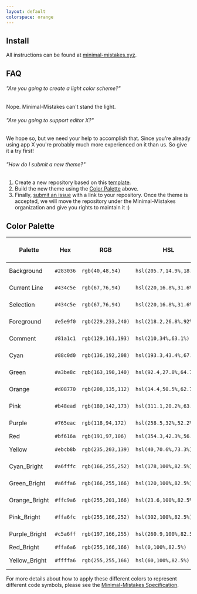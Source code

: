```yaml
---
layout: default
colorspace: orange
---
```


## Install

All instructions can be found at [minimal-mistakes.xyz](https://minimal-mistakes.xyz/).

## FAQ

###### "Are you going to create a light color scheme?"

Nope. Minimal-Mistakes can't stand the light.

###### "Are you going to support editor X?"

We hope so, but we need your help to accomplish that. Since you're already using app X you're probably much more experienced on it than us. So give it a try first!

###### "How do I submit a new theme?"

1. Create a new repository based on this [template](https://github.com/minimal-mistakes/template).
2. Build the new theme using the [Color Palette](#color-palette) above.
3. Finally, [submit an issue](https://github.com/minimal-mistakes/theme/issues/new) with a link to your repository. Once the theme is accepted, we will move the repository under the Minimal-Mistakes organization and give you rights to maintain it :)

## Color Palette

| Palette       | Hex       | RGB                | HSL                      | CMYK               | ![Color Picker Boxes](https://minimal-mistakes.xyz/static/img/color-boxes/eyedropper.png)   |
| ------------- | --------- | ------------------ | ------------------------ | ------------------ | ------------------------------------------------------------------------------------------- |
| Background    | `#283036` | `rgb(40,48,54)`    | `hsl(205.7,14.9%,18.4%)` | `cmyk(26,11,0,79)` | ![Background Color](https://minimal-mistakes.xyz/static/img/color-boxes/background.png)     |
| Current Line  | `#434c5e` | `rgb(67,76,94)`    | `hsl(220,16.8%,31.6%)`   | `cmyk(29,19,0,63)` | ![Current Line Color](https://minimal-mistakes.xyz/static/img/color-boxes/current_line.png) |
| Selection     | `#434c5e` | `rgb(67,76,94)`    | `hsl(220,16.8%,31.6%)`   | `cmyk(29,19,0,63)` | ![Selection Color](https://minimal-mistakes.xyz/static/img/color-boxes/selection.png)       |
| Foreground    | `#e5e9f0` | `rgb(229,233,240)` | `hsl(218.2,26.8%,92%)`   | `cmyk(5,3,0,6)`    | ![Foreground Color](https://minimal-mistakes.xyz/static/img/color-boxes/foreground.png)     |
| Comment       | `#81a1c1` | `rgb(129,161,193)` | `hsl(210,34%,63.1%)`     | `cmyk(33,17,0,24)` | ![Comment Color](https://minimal-mistakes.xyz/static/img/color-boxes/comment.png)           |
| Cyan          | `#88c0d0` | `rgb(136,192,208)` | `hsl(193.3,43.4%,67.5%)` | `cmyk(35,8,0,18)`  | ![Cyan Color](https://minimal-mistakes.xyz/static/img/color-boxes/cyan.png)                 |
| Green         | `#a3be8c` | `rgb(163,190,140)` | `hsl(92.4,27.8%,64.7%)`  | `cmyk(14,0,26,25)` | ![Green Color](https://minimal-mistakes.xyz/static/img/color-boxes/green.png)               |
| Orange        | `#d08770` | `rgb(208,135,112)` | `hsl(14.4,50.5%,62.7%)`  | `cmyk(0,35,46,18)` | ![Orange Color](https://minimal-mistakes.xyz/static/img/color-boxes/orange.png)             |
| Pink          | `#b48ead` | `rgb(180,142,173)` | `hsl(311.1,20.2%,63.1%)` | `cmyk(0,21,4,29)`  | ![Pink Color](https://minimal-mistakes.xyz/static/img/color-boxes/pink.png)                 |
| Purple        | `#765eac` | `rgb(118,94,172)`  | `hsl(258.5,32%,52.2%)`   | `cmyk(31,45,0,33)` | ![Purple Color](https://minimal-mistakes.xyz/static/img/color-boxes/purple.png)             |
| Red           | `#bf616a` | `rgb(191,97,106)`  | `hsl(354.3,42.3%,56.5%)` | `cmyk(0,49,45,25)` | ![Red Color](https://minimal-mistakes.xyz/static/img/color-boxes/red.png)                   |
| Yellow        | `#ebcb8b` | `rgb(235,203,139)` | `hsl(40,70.6%,73.3%)`    | `cmyk(0,14,41,8)`  | ![Yellow Color](https://minimal-mistakes.xyz/static/img/color-boxes/yellow.png)             |
| Cyan_Bright   | `#a6fffc` | `rgb(166,255,252)` | `hsl(178,100%,82.5%)`    | `cmyk(35,0,1,0)`   | ![Cyan Color](https://minimal-mistakes.xyz/static/img/color-boxes/cyan_bright.png)          |
| Green_Bright  | `#a6ffa6` | `rgb(166,255,166)` | `hsl(120,100%,82.5%)`    | `cmyk(35,0,35,0)`  | ![Green Color](https://minimal-mistakes.xyz/static/img/color-boxes/green_bright.png)        |
| Orange_Bright | `#ffc9a6` | `rgb(255,201,166)` | `hsl(23.6,100%,82.5%)`   | `cmyk(0,21,35,0)`  | ![Orange Color](https://minimal-mistakes.xyz/static/img/color-boxes/orange_bright.png)      |
| Pink_Bright   | `#ffa6fc` | `rgb(255,166,252)` | `hsl(302,100%,82.5%)`    | `cmyk(0,35,1,0)`   | ![Pink Color](https://minimal-mistakes.xyz/static/img/color-boxes/pink_bright.png)          |
| Purple_Bright | `#c5a6ff` | `rgb(197,166,255)` | `hsl(260.9,100%,82.5%)`  | `cmyk(23,35,0,0)`  | ![Purple Color](https://minimal-mistakes.xyz/static/img/color-boxes/purple_bright.png)      |
| Red_Bright    | `#ffa6a6` | `rgb(255,166,166)` | `hsl(0,100%,82.5%)`      | `cmyk(0,35,35,0)`  | ![Red Color](https://minimal-mistakes.xyz/static/img/color-boxes/red_bright.png)            |
| Yellow_Bright | `#ffffa6` | `rgb(255,255,166)` | `hsl(60,100%,82.5%)`     | `cmyk(0,0,35,0)`   | ![Yellow Color](https://minimal-mistakes.xyz/static/img/color-boxes/yellow_bright.png)      |

For more details about how to apply these different colors to represent different code symbols, please see the [Minimal-Mistakes Specification](https://minimal-mistakes.xyz/specs).
